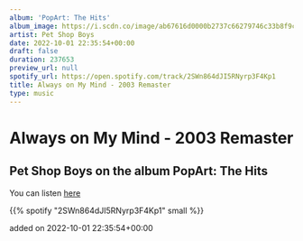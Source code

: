 ```yaml
---
album: 'PopArt: The Hits'
album_image: https://i.scdn.co/image/ab67616d0000b2737c66279746c33b8f9ccac1aa
artist: Pet Shop Boys
date: 2022-10-01 22:35:54+00:00
draft: false
duration: 237653
preview_url: null
spotify_url: https://open.spotify.com/track/2SWn864dJI5RNyrp3F4Kp1
title: Always on My Mind - 2003 Remaster
type: music
---
```



# Always on My Mind - 2003 Remaster

## Pet Shop Boys on the album PopArt: The Hits

You can listen [here](https://open.spotify.com/track/2SWn864dJI5RNyrp3F4Kp1)

{{% spotify "2SWn864dJI5RNyrp3F4Kp1" small %}}

added on 2022-10-01 22:35:54+00:00
